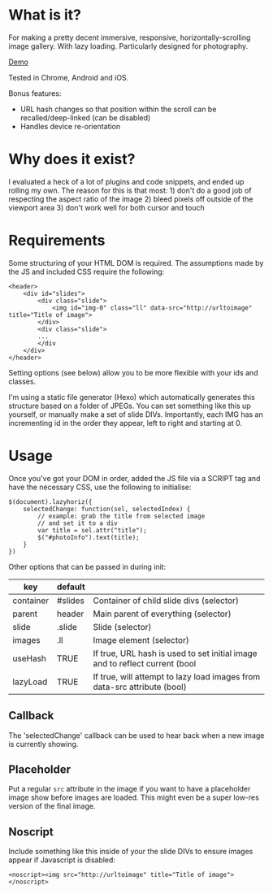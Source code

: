 # What is it?

For making a pretty decent immersive, responsive, horizontally-scrolling image gallery. With lazy loading. Particularly designed for photography.

[Demo](http://heyer.photography)

Tested in Chrome, Android and iOS.

Bonus features:
* URL hash changes so that position within the scroll can be recalled/deep-linked (can be disabled)
* Handles device re-orientation

# Why does it exist?

I evaluated a heck of a lot of plugins and code snippets, and ended up rolling my own. The reason for this is that most: 1) don't do a good job of respecting the aspect ratio of the image 2) bleed pixels off outside of the viewport area 3) don't work well for both cursor and touch

# Requirements

Some structuring of your HTML DOM is required. The assumptions made by the JS and included CSS require the following:

```
<header>
    <div id="slides">
        <div class="slide">
            <img id="img-0" class="ll" data-src="http://urltoimage" title="Title of image">
        </div>
        <div class="slide">
        ...
        </div
    </div>
</header>
```

Setting options (see below) allow you to be more flexible with your ids and classes.

I'm using a static file generator (Hexo) which automatically generates this structure based on a folder of JPEGs. You can set something like this up yourself, or manually make a set of slide DIVs. Importantly, each IMG has an incrementing id in the order they appear, left to right and starting at 0.

# Usage

Once you've got your DOM in order, added the JS file via a SCRIPT tag and have the necessary CSS, use the following to initialise:

```
$(document).lazyhoriz({  
    selectedChange: function(sel, selectedIndex) {
        // example: grab the title from selected image
        // and set it to a div
        var title = sel.attr("title");
        $("#photoInfo").text(title);
    }
})
```

Other options that can be passed in during init:

| key       | default |                                                                             |
|-----------|---------|-----------------------------------------------------------------------------|
| container | #slides | Container of child slide divs (selector)                                    |
| parent    | header  | Main parent of everything (selector)                                        |
| slide     | .slide  | Slide (selector)                                                            |
| images    | .ll     | Image element (selector)                                                    |
| useHash   | TRUE    | If true, URL hash is used to set initial image and to reflect current (bool |
| lazyLoad  | TRUE    | If true, will attempt to lazy load images from data-src attribute (bool)    |



## Callback

The 'selectedChange' callback can be used to hear back when a new image is currently showing.

## Placeholder

Put a regular `src` attribute in the image if you want to have a placeholder image show before images are loaded. This might even be a super low-res version of the final image.

## Noscript

Include something like this inside of your the slide DIVs to ensure images appear if Javascript is disabled:

```
<noscript><img src="http://urltoimage" title="Title of image"></noscript>
```
